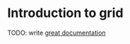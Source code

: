 # Introduction to grid

TODO: write [great documentation](http://jacobian.org/writing/great-documentation/what-to-write/)
